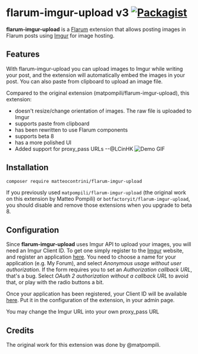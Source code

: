 # flarum-imgur-upload v3 [![Packagist](https://img.shields.io/packagist/v/matteocontrini/flarum-imgur-upload.svg)](https://packagist.org/packages/matteocontrini/flarum-imgur-upload)

**flarum-imgur-upload** is a [Flarum](https://github.com/flarum/flarum/) extension that allows posting images in Flarum posts using [Imgur](https://imgur.com/) for image hosting.

## Features
With flarum-imgur-upload you can upload images to Imgur while writing your post, and the extension will automatically embed the images in your post. You can also paste from clipboard to upload an image file.

Compared to the original extension (matpompili/flarum-imgur-upload), this extension:

- doesn't resize/change orientation of images. The raw file is uploaded to Imgur
- supports paste from clipboard
- has been rewritten to use Flarum components
- supports beta 8
- has a more polished UI
- Added support for proxy_pass URLs --@LCinHK
![Demo GIF](https://i.imgur.com/46VYGzz.gif)

## Installation

```
composer require matteocontrini/flarum-imgur-upload
```

If you previously used `matpompili/flarum-imgur-upload` (the original work on this extension by Matteo Pompili) or `botfactoryit/flarum-imgur-upload`, you should disable and remove those extensions when you upgrade to beta 8.

## Configuration

Since **flarum-imgur-upload** uses Imgur API to upload your images, you will need an Imgur Client ID. To get one simply register to the [Imgur](https://imgur.com/) website, and register an application [here](https://api.imgur.com/oauth2/addclient).
You need to choose a name for your application (e.g. My Forum), and select *Anonymous usage without user authorization*. If the form requires you to set an *Authorization callback URL*, that's a bug. Select *OAuth 2 authorization without a callback URL* to avoid that, or play with the radio buttons a bit.

Once your application has been registered, your Client ID will be available [here](https://imgur.com/account/settings/apps). Put it in the configuration of the extension, in your admin page.

You may change the Imgur URL into your own proxy_pass URL
## Credits

The original work for this extension was done by @matpompili.
